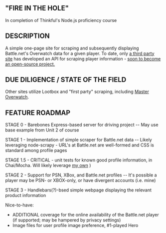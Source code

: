 "FIRE IN THE HOLE"
--------------------
In completion of Thinkful's Node.js proficiency course

DESCRIPTION
-----------
A simple one-page site for scraping and subsequently displaying Battle.net's Overwatch data for a given player. To date, only [a third party site](https://lootbox.eu/) has developed an API for scraping player information - [soon to become an open-source project.](https://gitlab.com/SingularityIO/LootBoxAPI)

DUE DILIGENCE / STATE OF THE FIELD
----------------
Other sites utilize Lootbox and "first party" scraping, including [Master Overwatch](http://masteroverwatch.com/).

FEATURE ROADMAP
---------------
STAGE 0 - Barebones Express-based server for driving project
-- May use base example from Unit 2 of course

STAGE 1 - Implementation of simple scraper for Battle.net data
-- Likely leveraging node-scrapy - URL's at Battle.net are well-formed and CSS is standard among profile pages

STAGE 1.5 - CRITICAL - unit tests for known good profile information, in Chai/Mocha. Will likely leverage [my own](https://playoverwatch.com/en-us/career/psn/Yauntras) )

STAGE 2 - Support for PSN, XBox, and Battle.net profiles
-- It's possible a player may be PSN- or XBOX-only, or have divergent accounts (i.e. mine)

STAGE 3 - Handlebars(?)-bsed simple webpage displaying the relevant product information

Nice-to-have:
- ADDITIONAL coverage for the online availability of the Battle.net player (if supported; may be hampered by privacy settings)
- Image files for user profile image preference, #1-played Hero
